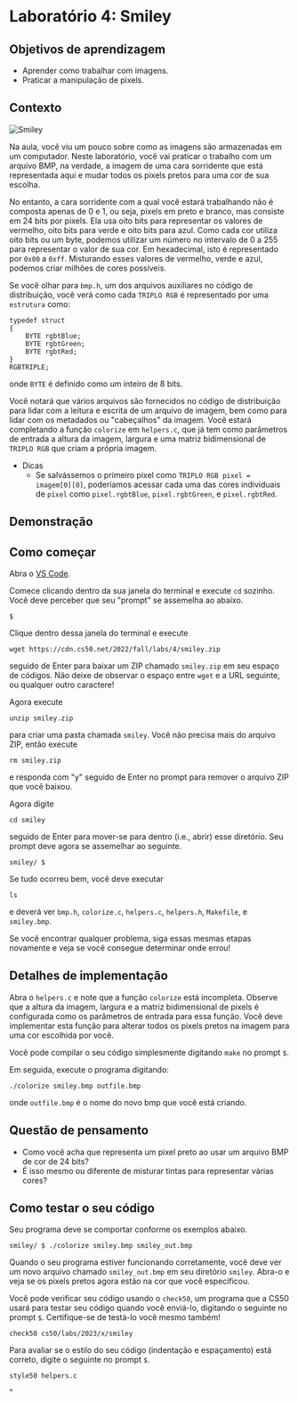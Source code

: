 Laboratório 4: Smiley
=============

Objetivos de aprendizagem
--------------

* Aprender como trabalhar com imagens.
* Praticar a manipulação de pixels.

Contexto
----------

![Smiley](https://cs50.harvard.edu/x/2023/labs/4/smiley/smiley_spec_image.png)

Na aula, você viu um pouco sobre como as imagens são armazenadas em um computador. Neste laboratório, você vai praticar o trabalho com um arquivo BMP, na verdade, a imagem de uma cara sorridente que está representada aqui e mudar todos os pixels pretos para uma cor de sua escolha.

No entanto, a cara sorridente com a qual você estará trabalhando não é composta apenas de 0 e 1, ou seja, pixels em preto e branco, mas consiste em 24 bits por pixels. Ela usa oito bits para representar os valores de vermelho, oito bits para verde e oito bits para azul. Como cada cor utiliza oito bits ou um byte, podemos utilizar um número no intervalo de 0 a 255 para representar o valor de sua cor. Em hexadecimal, isto é representado por `0x00` a `0xff`. Misturando esses valores de vermelho, verde e azul, podemos criar milhões de cores possíveis.

Se você olhar para `bmp.h`, um dos arquivos auxiliares no código de distribuição, você verá como cada `TRIPLO RGB` é representado por uma `estrutura` como:

    typedef struct
    {
        BYTE rgbtBlue;
        BYTE rgbtGreen;
        BYTE rgbtRed;
    }
    RGBTRIPLE;
    

onde `BYTE` é definido como um inteiro de 8 bits.

Você notará que vários arquivos são fornecidos no código de distribuição para lidar com a leitura e escrita de um arquivo de imagem, bem como para lidar com os metadados ou "cabeçalhos" da imagem. Você estará completando a função `colorize` em `helpers.c`, que já tem como parâmetros de entrada a altura da imagem, largura e uma matriz bidimensional de `TRIPLO RGB` que criam a própria imagem.

* Dicas
    * Se salvássemos o primeiro pixel como `TRIPLO RGB pixel = imagem[0][0]`, poderíamos acessar cada uma das cores individuais de `pixel` como `pixel.rgbtBlue`, `pixel.rgbtGreen`, e `pixel.rgbtRed`.

Demonstração
----

Como começar
---------------

Abra o [VS Code](https://code.cs50.io/).

Comece clicando dentro da sua janela do terminal e execute `cd` sozinho. Você deve perceber que seu "prompt" se assemelha ao abaixo.

    $
    

Clique dentro dessa janela do terminal e execute

    wget https://cdn.cs50.net/2022/fall/labs/4/smiley.zip
    

seguido de Enter para baixar um ZIP chamado `smiley.zip` em seu espaço de códigos. Não deixe de observar o espaço entre `wget` e a URL seguinte, ou qualquer outro caractere!

Agora execute

    unzip smiley.zip
    

para criar uma pasta chamada `smiley`. Você não precisa mais do arquivo ZIP, então execute

    rm smiley.zip
    

e responda com "y" seguido de Enter no prompt para remover o arquivo ZIP que você baixou.

Agora digite

    cd smiley
    

seguido de Enter para mover-se para dentro (i.e., abrir) esse diretório. Seu prompt deve agora se assemelhar ao seguinte.

    smiley/ $
    

Se tudo ocorreu bem, você deve executar

    ls
    

e deverá ver `bmp.h`, `colorize.c`, `helpers.c`, `helpers.h`, `Makefile`, e `smiley.bmp`.

Se você encontrar qualquer problema, siga essas mesmas etapas novamente e veja se você consegue determinar onde errou!

Detalhes de implementação
----------------------

Abra o `helpers.c` e note que a função `colorize` está incompleta. Observe que a altura da imagem, largura e a matriz bidimensional de pixels é configurada como os parâmetros de entrada para essa função. Você deve implementar esta função para alterar todos os pixels pretos na imagem para uma cor escolhida por você.

Você pode compilar o seu código simplesmente digitando `make` no prompt `$`.

Em seguida, execute o programa digitando:

    ./colorize smiley.bmp outfile.bmp
    

onde `outfile.bmp` é o nome do novo bmp que você está criando.

Questão de pensamento
----------------

* Como você acha que representa um pixel preto ao usar um arquivo BMP de cor de 24 bits?
* É isso mesmo ou diferente de misturar tintas para representar várias cores?

Como testar o seu código
---------------------

Seu programa deve se comportar conforme os exemplos abaixo.

    smiley/ $ ./colorize smiley.bmp smiley_out.bmp
    

Quando o seu programa estiver funcionando corretamente, você deve ver um novo arquivo chamado `smiley_out.bmp` em seu diretório `smiley`. Abra-o e veja se os pixels pretos agora estão na cor que você especificou.

Você pode verificar seu código usando o `check50`, um programa que a CS50 usará para testar seu código quando você enviá-lo, digitando o seguinte no prompt `$`. Certifique-se de testá-lo você mesmo também!

    check50 cs50/labs/2023/x/smiley
    

Para avaliar se o estilo do seu código (indentação e espaçamento) está correto, digite o seguinte no prompt `$`.

    style50 helpers.c
    
"